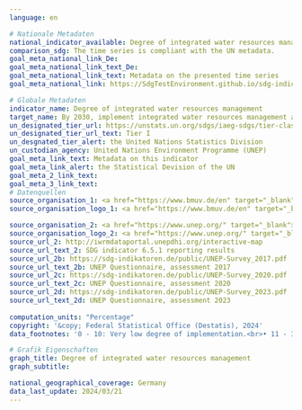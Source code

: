 ```yaml
---
language: en    

# Nationale Metadaten    
national_indicator_available: Degree of integrated water resources management implementation    
comparison_sdg: The time series is compliant with the UN metadata.    
goal_meta_national_link_De: 
goal_meta_national_link_text_De: 
goal_meta_national_link_text: Metadata on the presented time series
goal_meta_national_link: https://SdgTestEnvironment.github.io/sdg-indicators/public/Meta/6.5.1.pdf    

# Globale Metadaten    
indicator_name: Degree of integrated water resources management    
target_name: By 2030, implement integrated water resources management at all levels, including through transboundary cooperation as appropriate    
un_designated_tier_url: https://unstats.un.org/sdgs/iaeg-sdgs/tier-classification/    
un_designated_tier_url_text: Tier I    
un_desgnated_tier_alert: the United Nations Statistics Division    
un_custodian_agency: United Nations Environment Programme (UNEP)    
goal_meta_link_text: Metadata on this indicator    
goal_meta_link_alert: the Statistical Devision of the UN    
goal_meta_2_link_text:     
goal_meta_3_link_text:         
# Datenquellen
source_organisation_1: <a href="https://www.bmuv.de/en" target="_blank"> Federal Ministry for the Environment, Nature Conservation, Nuclear Safety and Consumer Protection </a>
source_organisation_logo_1: <a href="https://www.bmuv.de/en" target="_blank"><img src="https://sdg-indikatoren.de/public/OrgImgEn/bmuv.png" alt="Logo bmuv" style="height:60px; width:148px"/></a>

source_organisation_2: <a href="https://www.unep.org/" target="_blank"> United Nations Environment Programme (UNEP) </a>
source_organisation_logo_2: <a href="https://www.unep.org/" target="_blank"><img src="https://sdg-indikatoren.de/public/OrgImgEn/unep.png" alt="Logo unep" style="height:60px; width:148px"/></a>
source_url_2: http://iwrmdataportal.unepdhi.org/interactive-map
source_url_text_2: SDG indicator 6.5.1 reporting results
source_url_2b: https://sdg-indikatoren.de/public/UNEP-Survey_2017.pdf
source_url_text_2b: UNEP Questionnaire, assessment 2017
source_url_2c: https://sdg-indikatoren.de/public/UNEP-Survey_2020.pdf
source_url_text_2c: UNEP Questionnaire, assessment 2020
source_url_2d: https://sdg-indikatoren.de/public/UNEP-Survey_2023.pdf
source_url_text_2d: UNEP Questionnaire, assessment 2023
    
computation_units: "Percentage"    
copyright: '&copy; Federal Statistical Office (Destatis), 2024'    
data_footnotes: '0 - 10: Very low degree of implementation.<br>• 11 - 30: Low degree of implementation.<br>• 31 - 50: Medium-low degree of implementation.<br>• 51 - 70: Medium-high degree of implementation.<br>• 71 - 90: High degree of implementation.<br>• 91 - 100: Very high degree of implementation.'    

# Grafik Eigenschaften    
graph_title: Degree of integrated water resources management
graph_subtitle:     

national_geographical_coverage: Germany    
data_last_update: 2024/03/21    
---
```


<span></span>